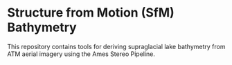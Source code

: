 # Structure from Motion (SfM) Bathymetry
This repository contains tools for deriving supraglacial lake bathymetry from ATM aerial imagery using the Ames Stereo Pipeline.
